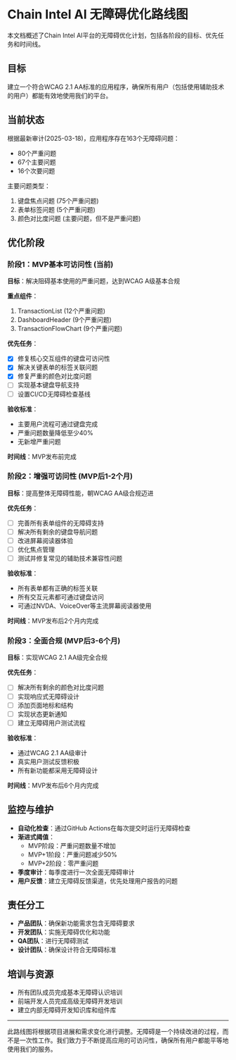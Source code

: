 # Chain Intel AI 无障碍优化路线图

本文档概述了Chain Intel AI平台的无障碍优化计划，包括各阶段的目标、优先任务和时间线。

## 目标

建立一个符合WCAG 2.1 AA标准的应用程序，确保所有用户（包括使用辅助技术的用户）都能有效地使用我们的平台。

## 当前状态

根据最新审计(2025-03-18)，应用程序存在163个无障碍问题：

- 80个严重问题
- 67个主要问题
- 16个次要问题

主要问题类型：

1. 键盘焦点问题 (75个严重问题)
2. 表单标签问题 (5个严重问题)
3. 颜色对比度问题 (主要问题，但不是严重问题)

## 优化阶段

### 阶段1：MVP基本可访问性 (当前)

**目标**：解决阻碍基本使用的严重问题，达到WCAG A级基本合规

**重点组件**：

1. TransactionList (12个严重问题)
2. DashboardHeader (9个严重问题)
3. TransactionFlowChart (9个严重问题)

**优先任务**：

- [x] 修复核心交互组件的键盘可访问性
- [x] 解决关键表单的标签关联问题
- [x] 修复严重的颜色对比度问题
- [ ] 实现基本键盘导航支持
- [ ] 设置CI/CD无障碍检查基线

**验收标准**：

- 主要用户流程可通过键盘完成
- 严重问题数量降低至少40%
- 无新增严重问题

**时间线**：MVP发布前完成

### 阶段2：增强可访问性 (MVP后1-2个月)

**目标**：提高整体无障碍性能，朝WCAG AA级合规迈进

**优先任务**：

- [ ] 完善所有表单组件的无障碍支持
- [ ] 解决所有剩余的键盘导航问题
- [ ] 改进屏幕阅读器体验
- [ ] 优化焦点管理
- [ ] 测试并修复常见的辅助技术兼容性问题

**验收标准**：

- 所有表单都有正确的标签关联
- 所有交互元素都可通过键盘访问
- 可通过NVDA、VoiceOver等主流屏幕阅读器使用

**时间线**：MVP发布后2个月内完成

### 阶段3：全面合规 (MVP后3-6个月)

**目标**：实现WCAG 2.1 AA级完全合规

**优先任务**：

- [ ] 解决所有剩余的颜色对比度问题
- [ ] 实现响应式无障碍设计
- [ ] 添加页面地标和结构
- [ ] 实现状态更新通知
- [ ] 建立无障碍用户测试流程

**验收标准**：

- 通过WCAG 2.1 AA级审计
- 真实用户测试反馈积极
- 所有新功能都采用无障碍设计

**时间线**：MVP发布后6个月内完成

## 监控与维护

- **自动化检查**：通过GitHub Actions在每次提交时运行无障碍检查
- **渐进式阈值**：
  - MVP阶段：严重问题数量不增加
  - MVP+1阶段：严重问题减少50%
  - MVP+2阶段：零严重问题
- **季度审计**：每季度进行一次全面无障碍审计
- **用户反馈**：建立无障碍反馈渠道，优先处理用户报告的问题

## 责任分工

- **产品团队**：确保新功能需求包含无障碍要求
- **开发团队**：实施无障碍优化和功能
- **QA团队**：进行无障碍测试
- **设计团队**：确保设计符合无障碍标准

## 培训与资源

- 所有团队成员完成基本无障碍认识培训
- 前端开发人员完成高级无障碍开发培训
- 建立内部无障碍开发知识库和组件库

---

此路线图将根据项目进展和需求变化进行调整。无障碍是一个持续改进的过程，而不是一次性工作。我们致力于不断提高应用的可访问性，确保所有用户都能平等地使用我们的服务。
